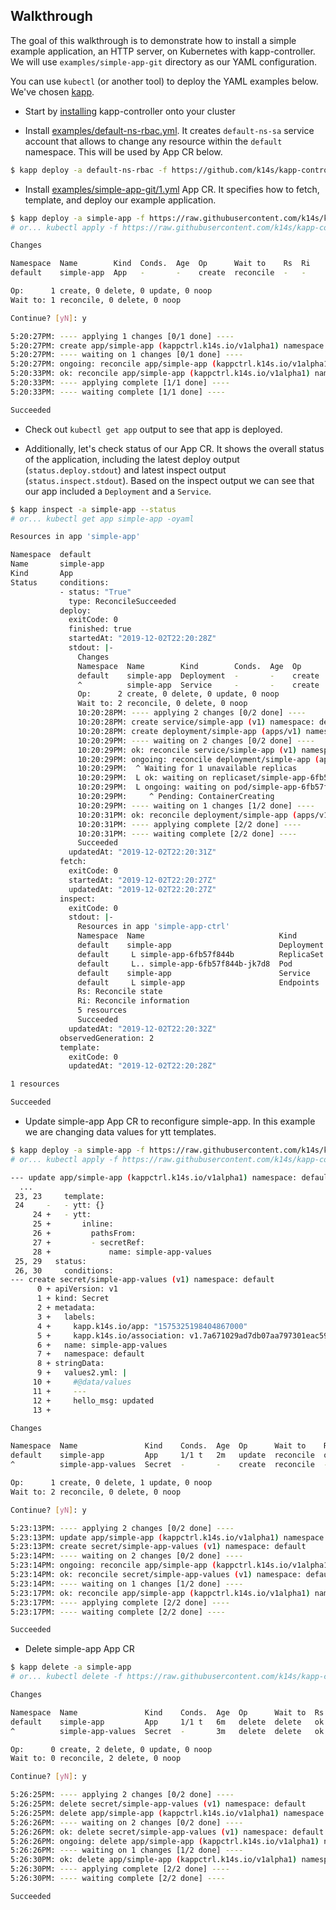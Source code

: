 ## Walkthrough

The goal of this walkthrough is to demonstrate how to install a simple example application, an HTTP server, on Kubernetes with kapp-controller. We will use `examples/simple-app-git` directory as our YAML configuration. 

You can use `kubectl` (or another tool) to deploy the YAML examples below. We've chosen [kapp](https://get-kapp.io).

- Start by [installing](install.md) kapp-controller onto your cluster

- Install [examples/default-ns-rbac.yml](https://github.com/k14s/kapp-controller/blob/develop/examples/rbac/default-ns.yml). It creates `default-ns-sa` service account that allows to change any
  resource within the `default` namespace. This will be used by App CR below.

```bash
$ kapp deploy -a default-ns-rbac -f https://github.com/k14s/kapp-controller/blob/develop/examples/rbac/default-ns.yml
```

- Install [examples/simple-app-git/1.yml](https://github.com/k14s/kapp-controller/blob/develop/examples/simple-app-git/1.yml) App CR. It specifies how to fetch, template, and deploy our example application.

```bash
$ kapp deploy -a simple-app -f https://raw.githubusercontent.com/k14s/kapp-controller/develop/examples/simple-app-git/1.yml
# or... kubectl apply -f https://raw.githubusercontent.com/k14s/kapp-controller/develop/examples/simple-app-git/1.yml

Changes

Namespace  Name        Kind  Conds.  Age  Op      Wait to    Rs  Ri
default    simple-app  App   -       -    create  reconcile  -   -

Op:      1 create, 0 delete, 0 update, 0 noop
Wait to: 1 reconcile, 0 delete, 0 noop

Continue? [yN]: y

5:20:27PM: ---- applying 1 changes [0/1 done] ----
5:20:27PM: create app/simple-app (kappctrl.k14s.io/v1alpha1) namespace: default
5:20:27PM: ---- waiting on 1 changes [0/1 done] ----
5:20:27PM: ongoing: reconcile app/simple-app (kappctrl.k14s.io/v1alpha1) namespace: default
5:20:33PM: ok: reconcile app/simple-app (kappctrl.k14s.io/v1alpha1) namespace: default
5:20:33PM: ---- applying complete [1/1 done] ----
5:20:33PM: ---- waiting complete [1/1 done] ----

Succeeded
```

- Check out `kubectl get app` output to see that app is deployed.

- Additionally, let's check status of our App CR. It shows the overall status of the application, including the latest deploy output (`status.deploy.stdout`) and latest inspect output (`status.inspect.stdout`). Based on the inspect output we can see that our app included a `Deployment` and a `Service`.

```bash
$ kapp inspect -a simple-app --status
# or... kubectl get app simple-app -oyaml

Resources in app 'simple-app'

Namespace  default
Name       simple-app
Kind       App
Status     conditions:
           - status: "True"
             type: ReconcileSucceeded
           deploy:
             exitCode: 0
             finished: true
             startedAt: "2019-12-02T22:20:28Z"
             stdout: |-
               Changes
               Namespace  Name        Kind        Conds.  Age  Op      Wait to    Rs  Ri
               default    simple-app  Deployment  -       -    create  reconcile  -   -
               ^          simple-app  Service     -       -    create  reconcile  -   -
               Op:      2 create, 0 delete, 0 update, 0 noop
               Wait to: 2 reconcile, 0 delete, 0 noop
               10:20:28PM: ---- applying 2 changes [0/2 done] ----
               10:20:28PM: create service/simple-app (v1) namespace: default
               10:20:28PM: create deployment/simple-app (apps/v1) namespace: default
               10:20:29PM: ---- waiting on 2 changes [0/2 done] ----
               10:20:29PM: ok: reconcile service/simple-app (v1) namespace: default
               10:20:29PM: ongoing: reconcile deployment/simple-app (apps/v1) namespace: default
               10:20:29PM:  ^ Waiting for 1 unavailable replicas
               10:20:29PM:  L ok: waiting on replicaset/simple-app-6fb57f844b (apps/v1) namespace: default
               10:20:29PM:  L ongoing: waiting on pod/simple-app-6fb57f844b-jk7d8 (v1) namespace: default
               10:20:29PM:     ^ Pending: ContainerCreating
               10:20:29PM: ---- waiting on 1 changes [1/2 done] ----
               10:20:31PM: ok: reconcile deployment/simple-app (apps/v1) namespace: default
               10:20:31PM: ---- applying complete [2/2 done] ----
               10:20:31PM: ---- waiting complete [2/2 done] ----
               Succeeded
             updatedAt: "2019-12-02T22:20:31Z"
           fetch:
             exitCode: 0
             startedAt: "2019-12-02T22:20:27Z"
             updatedAt: "2019-12-02T22:20:27Z"
           inspect:
             exitCode: 0
             stdout: |-
               Resources in app 'simple-app-ctrl'
               Namespace  Name                              Kind        Owner    Conds.  Rs  Ri  Age
               default    simple-app                        Deployment  kapp     2/2 t   ok  -   4s
               default     L simple-app-6fb57f844b          ReplicaSet  cluster  -       ok  -   4s
               default     L.. simple-app-6fb57f844b-jk7d8  Pod         cluster  4/4 t   ok  -   4s
               default    simple-app                        Service     kapp     -       ok  -   4s
               default     L simple-app                     Endpoints   cluster  -       ok  -   4s
               Rs: Reconcile state
               Ri: Reconcile information
               5 resources
               Succeeded
             updatedAt: "2019-12-02T22:20:32Z"
           observedGeneration: 2
           template:
             exitCode: 0
             updatedAt: "2019-12-02T22:20:28Z"

1 resources

Succeeded
```

- Update simple-app App CR to reconfigure simple-app. In this example we are changing data values for ytt templates.

```bash
$ kapp deploy -a simple-app -f https://raw.githubusercontent.com/k14s/kapp-controller/develop/examples/simple-app-git/2.yml -c
# or... kubectl apply -f https://raw.githubusercontent.com/k14s/kapp-controller/develop/examples/simple-app-git/2.yml

--- update app/simple-app (kappctrl.k14s.io/v1alpha1) namespace: default
  ...
 23, 23     template:
 24     -   - ytt: {}
     24 +   - ytt:
     25 +       inline:
     26 +         pathsFrom:
     27 +         - secretRef:
     28 +             name: simple-app-values
 25, 29   status:
 26, 30     conditions:
--- create secret/simple-app-values (v1) namespace: default
      0 + apiVersion: v1
      1 + kind: Secret
      2 + metadata:
      3 +   labels:
      4 +     kapp.k14s.io/app: "1575325198404867000"
      5 +     kapp.k14s.io/association: v1.7a671029ad7db07aa797301eac59e9ad
      6 +   name: simple-app-values
      7 +   namespace: default
      8 + stringData:
      9 +   values2.yml: |
     10 +     #@data/values
     11 +     ---
     12 +     hello_msg: updated
     13 +

Changes

Namespace  Name               Kind    Conds.  Age  Op      Wait to    Rs  Ri
default    simple-app         App     1/1 t   2m   update  reconcile  ok  -
^          simple-app-values  Secret  -       -    create  reconcile  -   -

Op:      1 create, 0 delete, 1 update, 0 noop
Wait to: 2 reconcile, 0 delete, 0 noop

Continue? [yN]: y

5:23:13PM: ---- applying 2 changes [0/2 done] ----
5:23:13PM: update app/simple-app (kappctrl.k14s.io/v1alpha1) namespace: default
5:23:13PM: create secret/simple-app-values (v1) namespace: default
5:23:14PM: ---- waiting on 2 changes [0/2 done] ----
5:23:14PM: ongoing: reconcile app/simple-app (kappctrl.k14s.io/v1alpha1) namespace: default
5:23:14PM: ok: reconcile secret/simple-app-values (v1) namespace: default
5:23:14PM: ---- waiting on 1 changes [1/2 done] ----
5:23:17PM: ok: reconcile app/simple-app (kappctrl.k14s.io/v1alpha1) namespace: default
5:23:17PM: ---- applying complete [2/2 done] ----
5:23:17PM: ---- waiting complete [2/2 done] ----

Succeeded
```

- Delete simple-app App CR

```bash
$ kapp delete -a simple-app
# or... kubectl delete -f https://raw.githubusercontent.com/k14s/kapp-controller/develop/examples/simple-app-git/2.yml

Changes

Namespace  Name               Kind    Conds.  Age  Op      Wait to  Rs  Ri
default    simple-app         App     1/1 t   6m   delete  delete   ok  -
^          simple-app-values  Secret  -       3m   delete  delete   ok  -

Op:      0 create, 2 delete, 0 update, 0 noop
Wait to: 0 reconcile, 2 delete, 0 noop

Continue? [yN]: y

5:26:25PM: ---- applying 2 changes [0/2 done] ----
5:26:25PM: delete secret/simple-app-values (v1) namespace: default
5:26:25PM: delete app/simple-app (kappctrl.k14s.io/v1alpha1) namespace: default
5:26:26PM: ---- waiting on 2 changes [0/2 done] ----
5:26:26PM: ok: delete secret/simple-app-values (v1) namespace: default
5:26:26PM: ongoing: delete app/simple-app (kappctrl.k14s.io/v1alpha1) namespace: default
5:26:26PM: ---- waiting on 1 changes [1/2 done] ----
5:26:30PM: ok: delete app/simple-app (kappctrl.k14s.io/v1alpha1) namespace: default
5:26:30PM: ---- applying complete [2/2 done] ----
5:26:30PM: ---- waiting complete [2/2 done] ----

Succeeded
```
